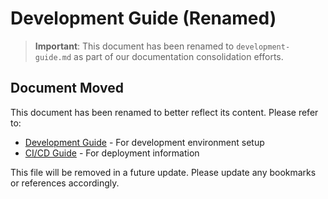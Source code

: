 # Development Guide (Renamed)

> **Important**: This document has been renamed to `development-guide.md` as part of our documentation consolidation efforts.

## Document Moved

This document has been renamed to better reflect its content. Please refer to:

- [Development Guide](./development-guide.md) - For development environment setup
- [CI/CD Guide](../ci-cd-guide.md) - For deployment information

This file will be removed in a future update. Please update any bookmarks or references accordingly. 